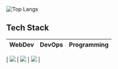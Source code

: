 ![Top Langs](https://github-readme-stats.vercel.app/api/top-langs/?username=Charan-Mudiraj&layout=compact)

## Tech Stack
| WebDev | DevOps | Programming |
| --- | --- | --- |
|
<img src="https://skillicons.dev/icons?i=git" />
|
<img src="https://skillicons.dev/icons?i=git" />
|
<img src="https://skillicons.dev/icons?i=git" />
|
<!--
**Charan-Mudiraj/Charan-Mudiraj** is a ✨ _special_ ✨ repository because its `README.md` (this file) appears on your GitHub profile.

Here are some ideas to get you started:

- 🔭 I’m currently working on ...
- 🌱 I’m currently learning ...
- 👯 I’m looking to collaborate on ...
- 🤔 I’m looking for help with ...
- 💬 Ask me about ...
- 📫 How to reach me: ...
- 😄 Pronouns: ...
- ⚡ Fun fact: ...
-->
